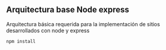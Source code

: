 ## Arquitectura base Node express

Arquitectura básica requerida para la implementación de sitios desarrollados con node y express

```
npm install
```